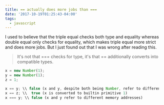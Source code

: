 ```yaml
---
title: == actually does more jobs than ===
date: '2017-10-19T01:25:43-04:00'
tags:
  - javascript
---
```


I used to believe that the triple equal checks both type and equality whereas double equal only checks for equality, which makes triple equal more strict and does more jobs. But I just found out that I was wrong after reading this.

> It's not that === checks for type, it's that == additionally converts into compatible types.

```js
x = new Number(1);
y = new Number(1);
z = 1;

x == y; \\ false (x and y, despite both being Number, refer to different memory addresses)
x == z; \\  true (x is converted to builtin primitive 1)
x === y; \\ false (x and y refer to different memory addresses)﻿
```

